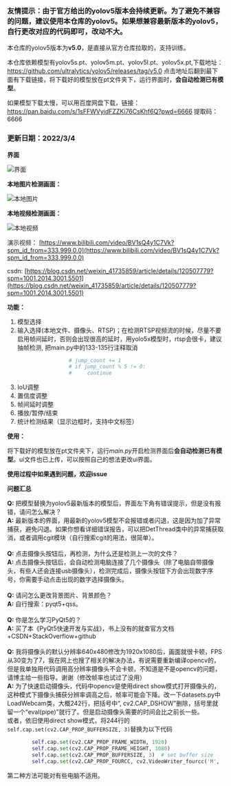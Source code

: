### 友情提示：由于官方给出的yolov5版本会持续更新。为了避免不兼容的问题，建议使用本仓库的yolov5。如果想兼容最新版本的yolov5，自行更改对应的代码即可，改动不大。
本仓库的yolov5版本为**v5.0**，是直接从官方仓库拉取的，支持训练。

本仓库依赖模型有yolov5s.pt、yolov5m.pt、yolov5l.pt、yolov5x.pt,下载地址：https://github.com/ultralytics/yolov5/releases/tag/v5.0
点击地址后翻到最下面有下载链接，将下载好的模型放在pt文件夹下，运行界面时，**会自动检测已有模型**。

如果模型下载太慢，可以用百度网盘下载，链接：https://pan.baidu.com/s/1sFFWVyidFZZKi76CsKhf6Q?pwd=6666 
提取码：6666

### 更新日期：2022/3/4

**界面**

![界面](https://github.com/Javacr/PyQt5-YOLOv5/blob/v3.0/imgs/%E7%95%8C%E9%9D%A2.jpg)

**本地图片检测画面：**

![本地图片](https://github.com/Javacr/PyQt5-YOLOv5/blob/v3.0/imgs/%E5%9B%BE%E7%89%87.png)

**本地视频检测画面：**

![本地视频](https://github.com/Javacr/PyQt5-YOLOv5/blob/v3.0/imgs/%E8%A7%86%E9%A2%91.png)

演示视频：
[https://www.bilibili.com/video/BV1sQ4y1C7Vk?spm_id_from=333.999.0.0](https://www.bilibili.com/video/BV1sQ4y1C7Vk?spm_id_from=333.999.0.0)

csdn:
[https://blog.csdn.net/weixin_41735859/article/details/120507779?spm=1001.2014.3001.5501](https://blog.csdn.net/weixin_41735859/article/details/120507779?spm=1001.2014.3001.5501)

**功能：**

1. 模型选择
2. 输入选择(本地文件、摄像头、RTSP)；在检测RTSP视频流的时候，尽量不要启用帧间延时，否则会出现很高的延时，用yolo5x模型时，rtsp会很卡，建议抽帧检测, 把main.py中的133-135行注释取消
```python
                    # jump_count += 1
                    # if jump_count % 5 != 0:
                    #     continue
```

3. IoU调整
4. 置信度调整
5. 帧间延时调整
6. 播放/暂停/结束
7. 统计检测结果（显示边框时，支持中文标签）


**使用：**

将下载好的模型放在pt文件夹下，运行*main.py*开启检测界面后**会自动检测已有模型**。ui文件也已上传，可以按照自己的想法更改ui界面。

**使用过程中如果遇到问题，欢迎issue**

**问题汇总**

**Q:** 把模型替换为yolov5最新版本的模型后，界面左下角有错误提示，但是没有报错，请问怎么解决？<br />
**A:** 最新版本的界面，用最新的yolov5模型不会报错或者闪退，这是因为加了异常捕获，避免闪退。如果你想看详细错误报告，可以把DetThread类中的异常捕获取消，或者调用cgit模块（自行搜索cgit的用法，很简单）。
<br /><br />
**Q:** 点击摄像头按钮后，再检测，为什么还是检测上一次的文件？<br />
**A:** 点击摄像头按钮后，会自动检测电脑连接了几个摄像头（除了电脑自带摄像头，有些人还会连接usb摄像头），检测完成后，摄像头按钮下方会出现数字序号，你需要手动点击出现的数字选择摄像头。
<br /><br />
**Q:** 请问怎么更改背景图片、背景颜色？<br />
**A:** 自行搜索：pyqt5+qss。
<br /><br />
**Q:** 你是怎么学习PyQt5的？<br />
**A:** 买了本《PyQt5快速开发与实战》，书上没有的就查官方文档+CSDN+StackOverflow+github
<br /><br />
**Q:** 我将摄像头的默认分辨率640x480修改为1920x1080后，画面就很卡顿，FPS从30变为了7，我在网上也搜了相关的解决办法，有说需要重新编译opencv的，但是我单独用代码调用高分辨率摄像头不会卡顿，不知道是不是opencv的问题，请博主给一些指导。谢谢（修改帧率也试过了没用）<br />
**A:** 为了快速启动摄像头，代码中opencv是使用direct show模式打开摄像头的，这种模式下摄像头捕获分辨率调高之后，帧率可能会下降。改一下datasets.py中LoadWebcam类，大概242行，把括号中“, cv2.CAP_DSHOW”删除，括号里就留一个“eval(pipe)”就行了。但是启动摄像头需要的时间会比之前长一些。<br />或者，依旧使用direct show模式，将244行的`self.cap.set(cv2.CAP_PROP_BUFFERSIZE, 3)`替换为以下代码
```python
        self.cap.set(cv2.CAP_PROP_FRAME_WIDTH, 1920)
        self.cap.set(cv2.CAP_PROP_FRAME_HEIGHT, 1080)
        self.cap.set(cv2.CAP_PROP_BUFFERSIZE, 3)  # set buffer size
        self.cap.set(cv2.CAP_PROP_FOURCC, cv2.VideoWriter_fourcc('M', 'J', 'P', 'G'))
```
第二种方法可能对有些电脑不适用。
